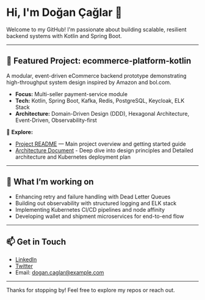 # Hi, I'm Doğan Çağlar 👋

Welcome to my GitHub! I'm passionate about building scalable, resilient backend systems with Kotlin and Spring Boot.

---

## 🚀 Featured Project: ecommerce-platform-kotlin

A modular, event-driven eCommerce backend prototype demonstrating high-throughput system design inspired by Amazon and bol.com.

- **Focus:** Multi-seller payment-service module  
- **Tech:** Kotlin, Spring Boot, Kafka, Redis, PostgreSQL, Keycloak, ELK Stack  
- **Architecture:** Domain-Driven Design (DDD), Hexagonal Architecture, Event-Driven, Observability-first  

🔎 **Explore:**  
- [Project README](https://github.com/dcaglar/ecommerce-platform-kotlin/blob/main/README.md) — Main project overview and getting started guide 
- [Architecture Document](https://github.com/dcaglar/ecommerce-platform-kotlin/blob/main/docs/architecture.md) - Deep dive into design principles and Detailed architecture and Kubernetes deployment plan 

---

## 🔧 What I’m working on

- Enhancing retry and failure handling with Dead Letter Queues  
- Building out observability with structured logging and ELK stack  
- Implementing Kubernetes CI/CD pipelines and node affinity  
- Developing wallet and shipment microservices for end-to-end flow  

---

## 📫 Get in Touch

- [LinkedIn](https://linkedin.com/in/dogancaglar)  
- [Twitter](https://twitter.com/dogancaglar)  
- Email: dogan.caglar@example.com  

---

Thanks for stopping by! Feel free to explore my repos or reach out.
